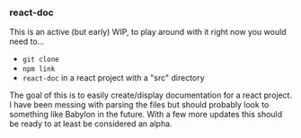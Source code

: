 ### react-doc

This is an active (but early) WIP, to play around with it right now you would need to...

- `git clone`
- `npm link`
- `react-doc` in a react project with a "src" directory

The goal of this is to easily create/display documentation for a react project. I have been messing with parsing the files but should probably look to something like Babylon in the future. With a few more updates this should be ready to at least be considered an alpha.
